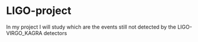 # LIGO-project
In my project I will study which are the events still not detected by the LIGO-VIRGO_KAGRA detectors

